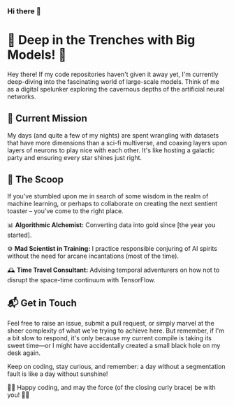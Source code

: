 ### Hi there 👋

# 🚀 Deep in the Trenches with Big Models! 🧠

Hey there! If my code repositories haven't given it away yet, I'm currently deep-diving into the fascinating world of large-scale models. Think of me as a digital spelunker exploring the cavernous depths of the artificial neural networks.

## 🤖 Current Mission
My days (and quite a few of my nights) are spent wrangling with datasets that have more dimensions than a sci-fi multiverse, and coaxing layers upon layers of neurons to play nice with each other. It's like hosting a galactic party and ensuring every star shines just right.

## 🧐 The Scoop
If you've stumbled upon me in search of some wisdom in the realm of machine learning, or perhaps to collaborate on creating the next sentient toaster – you've come to the right place.

📊 **Algorithmic Alchemist:** Converting data into gold since [the year you started].

⚙️ **Mad Scientist in Training:** I practice responsible conjuring of AI spirits without the need for arcane incantations (most of the time).

🕰️ **Time Travel Consultant:** Advising temporal adventurers on how not to disrupt the space-time continuum with TensorFlow.

## 📬 Get in Touch
Feel free to raise an issue, submit a pull request, or simply marvel at the sheer complexity of what we're trying to achieve here. But remember, if I'm a bit slow to respond, it's only because my current compile is taking its sweet time—or I might have accidentally created a small black hole on my desk again.

Keep on coding, stay curious, and remember: a day without a segmentation fault is like a day without sunshine!

👨‍💻 Happy coding, and may the force (of the closing curly brace) be with you! 👨‍💻

